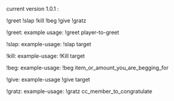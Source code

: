
current version 1.0.1 : 

!greet !slap !kill !beg !give  !gratz

!greet: 
example usage: !greet player-to-greet

!slap: 
example-usage: !slap target

!kill: 
example-usage: !Kill target

!beg: 
example-usage: !beg item_or_amount_you_are_begging_for

!give: 
example-usage !give target

!gratz: 
example-usage: !gratz cc_member_to_congratulate
